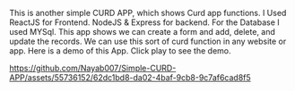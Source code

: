 
This is another simple CURD APP, which shows Curd app functions. I Used ReactJS for Frontend. NodeJS & Express for backend. For the Database I used MYSql. This app shows we can create a form and add, delete, and update the records. We can use this sort of curd function in any website or app. 
Here is a demo of this App. Click play to see the demo.


https://github.com/Nayab007/Simple-CURD-APP/assets/55736152/62dc1bd8-da02-4baf-9cb8-9c7af6cad8f5

